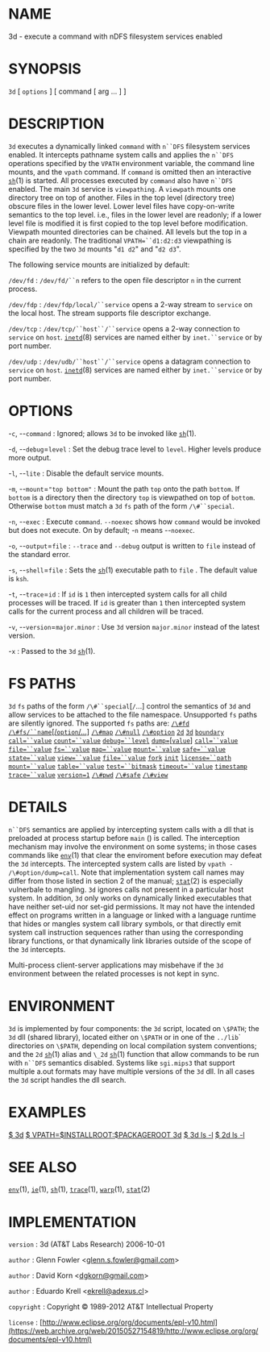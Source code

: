 # NAME

3d - execute a command with nDFS filesystem services enabled

# SYNOPSIS

`3d` \[ `options` \] \[ command \[ arg ... \] \]

# DESCRIPTION

`3d` executes a dynamically linked `command` with `n``DFS`
filesystem services enabled. It intercepts pathname system calls and
applies the `n``DFS` operations specified by the `VPATH` environment
variable, the command line mounts, and the `vpath` command. If
`command` is omitted then an interactive
[`sh`](/web/20150527154819/http://www2.research.att.com/~astopen/man/man1/sh.html)(1)
is started. All processes executed by `command` also have `n``DFS`
enabled.
The main `3d` service is `viewpathing`. A `viewpath` mounts one
directory tree on top of another. Files in the top level (directory
tree) obscure files in the lower level. Lower level files have
copy-on-write semantics to the top level. i.e., files in the lower level
are readonly; if a lower level file is modified it is first copied to
the top level before modification. Viewpath mounted directories can be
chained. All levels but the top in a chain are readonly. The traditional
`VPATH=``d1:d2:d3` viewpathing is specified by the two `3d` mounts
"`d1 d2`" and "`d2 d3`".

The following service mounts are initialized by default:

`/dev/fd`
:   `/dev/fd/``n` refers to the open file descriptor `n` in the
    current process.

`/dev/fdp`
:   `/dev/fdp/local/``service` opens a 2-way stream to `service` on
    the local host. The stream supports file descriptor exchange.

`/dev/tcp`
:   `/dev/tcp/``host``/``service` opens a 2-way connection to
    `service` on `host`.
    [`inetd`](/web/20150527154819/http://www2.research.att.com/~astopen/man/man8/inetd.html)(8)
    services are named either by `inet.``service` or by port number.

`/dev/udp`
:   `/dev/udb/``host``/``service` opens a datagram connection to
    `service` on `host`.
    [`inetd`](/web/20150527154819/http://www2.research.att.com/~astopen/man/man8/inetd.html)(8)
    services are named either by `inet.``service` or by port number.

# OPTIONS

-`c`, --`command`
:   Ignored; allows `3d` to be invoked like
    [`sh`](/web/20150527154819/http://www2.research.att.com/~astopen/man/man1/sh.html)(1).

-`d`, --`debug`=`level`
:   Set the debug trace level to `level`. Higher levels produce
    more output.

-`l`, --`lite`
:   Disable the default service mounts.

-`m`, --`mount`=`"top bottom"`
:   Mount the path `top` onto the path `bottom`. If `bottom` is a
    directory then the directory `top` is viewpathed on top of `bottom`.
    Otherwise `bottom` must match a `3d` `fs` path of the form
    `/\#``special`.

-`n`, --`exec`
:   Execute `command`. `--noexec` shows how `command` would be invoked
    but does not execute. On by default; -`n` means --`noexec`.

-`o`, --`output`=`file`
:   `--trace` and `--debug` output is written to `file` instead of
    the standard error.

-`s`, --`shell`=`file`
:   Sets the
    [`sh`](/web/20150527154819/http://www2.research.att.com/~astopen/man/man1/sh.html)(1)
    executable path to `file` . The default value is `ksh`.

-`t`, --`trace`=`id`
:   If `id` is `1` then intercepted system calls for all child
    processes will be traced. If `id` is greater than `1` then
    intercepted system calls for the current process and all children
    will be traced.

-`v`, --`version`=`major.minor`
:   Use `3d` version `major.minor` instead of the latest version.

-`x`
: Passed to the `3d`
    [`sh`](/web/20150527154819/http://www2.research.att.com/~astopen/man/man1/sh.html)(1).

# FS PATHS

`3d` `fs` paths of the form `/\#``special`\[`/`...\] control the
semantics of `3d` and allow services to be attached to the file
namespace. Unsupported `fs` paths are silently ignored. The supported
`fs` paths are:
[`/\#fd`]()
[`/\#fs/``name`\[/`option`/...\]]()
[`/\#map`]()
[`/\#null`]()
[`/\#option`]()
[`2d`]()
[`3d`]()
[`boundary`]()
[`call=``value`]()
[`count=``value`]()
[`debug=``level`]()
[`dump=`\[`value`\]]()
[`call=``value`]()
[`file=``value`]()
[`fs=``value`]()
[`map=``value`]()
[`mount=``value`]()
[`safe=``value`]()
[`state=``value`]()
[`view=``value`]()
[`file=``value`]()
[`fork`]()
[`init`]()
[`license=``path`]()
[`mount=``value`]()
[`table=``value`]()
[`test=``bitmask`]()
[`timeout=``value`]()
[`timestamp`]()
[`trace=``value`]()
[`version=1`]()
[`/\#pwd`]()
[`/\#safe`]()
[`/\#view`]()

# DETAILS

`n``DFS` semantics are applied by intercepting system calls with a dll
that is preloaded at process startup before `main` () is called. The
interception mechanism may involve the environment on some systems; in
those cases commands like
[`env`](/web/20150527154819/http://www2.research.att.com/~astopen/man/man1/env.html)(1)
that clear the enviroment before execution may defeat the `3d`
intercepts. The intercepted system calls are listed by `vpath -
/\#option/dump=call`. Note that implementation system call names may
differ from those listed in section 2 of the manual;
[`stat`](/web/20150527154819/http://www2.research.att.com/~astopen/man/man2/stat.html)(2)
is especially vulnerbale to mangling.
`3d` ignores calls not present in a particular host system. In
addition, `3d` only works on dynamically linked executables that have
neither set-uid nor set-gid permissions. It may not have the intended
effect on programs written in a language or linked with a language
runtime that hides or mangles system call library symbols, or that
directly emit system call instruction sequences rather than using the
corresponding library functions, or that dynamically link libraries
outside of the scope of the `3d` intercepts.

Multi-process client-server applications may misbehave if the `3d`
environment between the related processes is not kept in sync.

# ENVIRONMENT

`3d` is implemented by four components: the `3d` script, located on
`\$PATH`; the `3d` dll (shared library), located either on
`\$PATH` or in one of the `../lib`\` directories on `\$PATH`,
depending on local compilation system conventions; and the `2d`
[`sh`](/web/20150527154819/http://www2.research.att.com/~astopen/man/man1/sh.html)(1)
alias and `\_2d`
[`sh`](/web/20150527154819/http://www2.research.att.com/~astopen/man/man1/sh.html)(1)
function that allow commands to be run with `n``DFS` semantics
disabled. Systems like `sgi.mips3` that support multiple a.out formats
may have multiple versions of the `3d` dll. In all cases the `3d`
script handles the dll search.

# EXAMPLES

[\$ 3d]() [\$ VPATH=\$INSTALLROOT:\$PACKAGEROOT 3d]() [\$ 3d ls -l]()
[\$ 2d ls -l]()

# SEE ALSO

[`env`](/web/20150527154819/http://www2.research.att.com/~astopen/man/man1/env.html)(1),
[`ie`](/web/20150527154819/http://www2.research.att.com/~astopen/man/man1/ie.html)(1),
[`sh`](/web/20150527154819/http://www2.research.att.com/~astopen/man/man1/sh.html)(1),
[`trace`](/web/20150527154819/http://www2.research.att.com/~astopen/man/man1/trace.html)(1),
[`warp`](/web/20150527154819/http://www2.research.att.com/~astopen/man/man1/warp.html)(1),
[`stat`](/web/20150527154819/http://www2.research.att.com/~astopen/man/man2/stat.html)(2)

# IMPLEMENTATION

`version`
:   3d (AT&T Labs Research) 2006-10-01

`author`
:   Glenn Fowler
    &lt;[glenn.s.fowler@gmail.com](https://web.archive.org/web/20150527154819/mailto:glenn.s.fowler@gmail.com)&gt;

`author`
:   David Korn
    &lt;[dgkorn@gmail.com](https://web.archive.org/web/20150527154819/mailto:dgkorn@gmail.com)&gt;

`author`
:   Eduardo Krell
    &lt;[ekrell@adexus.cl](https://web.archive.org/web/20150527154819/mailto:ekrell@adexus.cl)&gt;

`copyright`
:   Copyright © 1989-2012 AT&T Intellectual Property

`license`
:   [http://www.eclipse.org/org/documents/epl-v10.html](https://web.archive.org/web/20150527154819/http://www.eclipse.org/org/documents/epl-v10.html)


